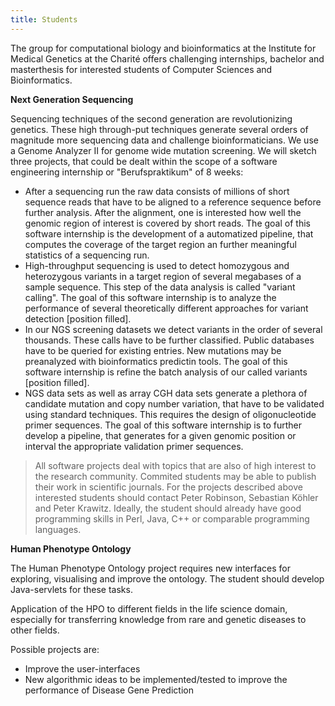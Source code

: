 ```yaml
---
title: Students
---
```



The group for computational biology and bioinformatics at the Institute for Medical Genetics at the Charité offers challenging internships, bachelor and masterthesis for interested students of Computer Sciences and Bioinformatics.


**Next Generation Sequencing**

Sequencing techniques of the second generation are revolutionizing genetics. These high through-put techniques generate several orders of magnitude more sequencing data and challenge bioinformaticians. We use a Genome Analyzer II for genome wide mutation screening.
We will sketch three projects, that could be dealt within the scope of a software engineering internship or "Berufspraktikum" of 8 weeks:

 * After a sequencing run the raw data consists of millions of short sequence	reads that have to be aligned to a reference sequence before further analysis.	After the alignment, one is interested how well the genomic region of interest	is covered by short reads. The goal of this software internship is the	development of a automatized pipeline, that computes the coverage of the target	region an further meaningful statistics of a sequencing run.
 * High-throughput sequencing is used to detect homozygous and heterozygous	variants in a target region of several megabases of a sample sequence. This	step of the data analysis is called "variant calling". The goal	of this software internship is to analyze the performance of several	theoretically different approaches for variant detection [position filled].
 * In our NGS screening datasets we detect variants in the order of several	thousands. These calls have to be further classified. Public databases have to	be queried for existing entries. New mutations may be preanalyzed with	bioinformatics predictin tools. The goal of this software internship is refine	the batch analysis of our called variants [position filled]. 
 * NGS data sets as well as array CGH  data sets generate a plethora of candidate mutation and copy number variation, that have to be validated using standard techniques. This requires the design of oligonucleotide primer sequences. The goal of this software internship is to further develop a pipeline, that generates for a given genomic position or interval the appropriate validation primer sequences.

>All software projects deal with topics that are also of high interest to the research community. Commited students may be able to publish their work in scientific journals. For the projects described above interested students should contact Peter Robinson, Sebastian Köhler and Peter Krawitz. Ideally, the student should already have good programming skills in Perl, Java, C++ or comparable programming languages.

**Human Phenotype Ontology**

The Human Phenotype Ontology project requires new interfaces for exploring, visualising and improve the ontology. The student should develop Java-servlets for these tasks.

Application of the HPO to different fields in the life science domain, especially for transferring knowledge from rare and genetic diseases to other fields.

Possible projects are:

 * Improve the user-interfaces
 * New algorithmic ideas to be implemented/tested to improve the performance of Disease Gene Prediction